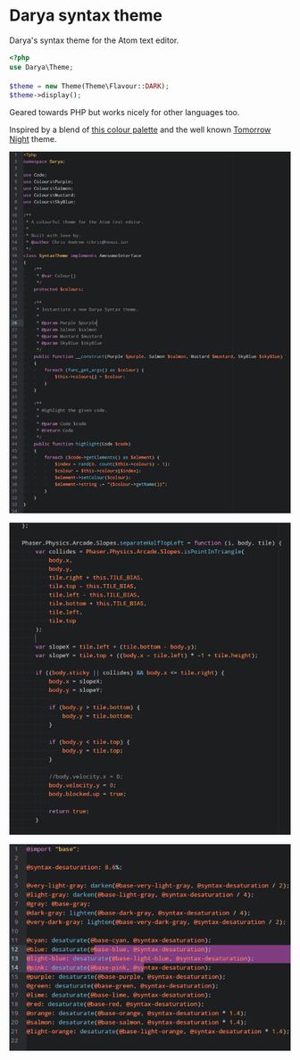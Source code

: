 # Darya syntax theme

Darya's syntax theme for the Atom text editor.

```php
<?php
use Darya\Theme;

$theme = new Theme(Theme\Flavour::DARK);
$theme->display();
```

Geared towards PHP but works nicely for other languages too.

Inspired by a blend of [this colour palette](http://www.colourlovers.com/palette/1452889/Make_You_Change)
and the well known [Tomorrow Night](https://github.com/chriskempson/tomorrow-theme)
theme.

![A screenshot of some PHP using the Darya syntax theme](screenshot-php.png?raw=true "PHP")

![A screenshot of some JavaScript using the Darya syntax theme](screenshot-js.png?raw=true "JavaScript")

![A screenshot of some LESS using the Darya syntax theme](screenshot-less.png?raw=true "LESS")
